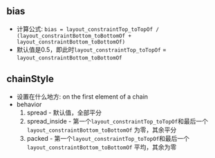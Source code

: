 ## bias

* 计算公式: `bias = layout_constraintTop_toTopOf / (layout_constraintBottom_toBottomOf + layout_constraintBottom_toBottomOf)`
* 默认值是0.5，即此时`layout_constraintTop_toTopOf` = `layout_constraintBottom_toBottomOf`

## chainStyle

* 设置在什么地方: on the first element of a chain
* behavior
  1. spread - 默认值，全部平分
  2. spread_inside - 第一个`layout_constraintTop_toTopOf`和最后一个`layout_constraintBottom_toBottomOf` 为零，其余平分
  3. packed - 第一个`layout_constraintTop_toTopOf`和最后一个`layout_constraintBottom_toBottomOf` 平均，其余为零
